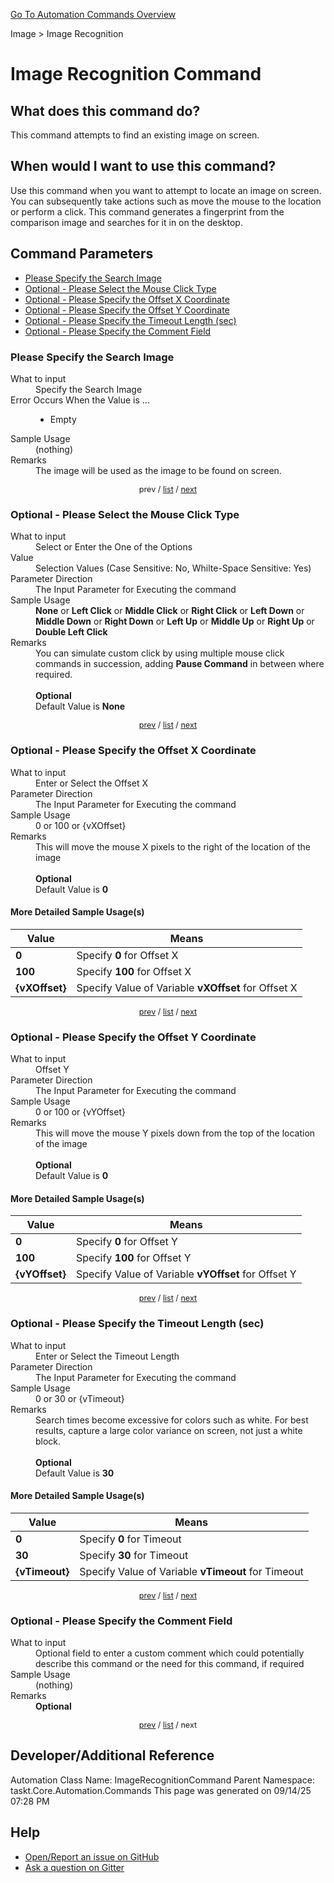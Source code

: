 <!--TITLE: Image Recognition Command -->
<!-- SUBTITLE: a command in the Image group. -->
[Go To Automation Commands Overview](/automation-commands.md)


Image &gt; Image Recognition


# Image Recognition Command


## What does this command do?
This command attempts to find an existing image on screen.


## When would I want to use this command?
Use this command when you want to attempt to locate an image on screen.  You can subsequently take actions such as move the mouse to the location or perform a click.  This command generates a fingerprint from the comparison image and searches for it in on the desktop.


<a id="param_list"></a>
## Command Parameters
- [Please Specify the Search Image](#param_0)
- [Optional - Please Select the Mouse Click Type](#param_1)
- [Optional - Please Specify the Offset X Coordinate](#param_2)
- [Optional - Please Specify the Offset Y Coordinate](#param_3)
- [Optional - Please Specify the Timeout Length (sec)](#param_4)
- [Optional - Please Specify the Comment Field](#param_5)


<a id="param_0"></a>
### Please Specify the Search Image


<dl>
<dt>What to input</dt><dd>Specify the Search Image</dd>
<dt>Error Occurs When the Value is ...</dt><dd><ul>
<li>Empty</li>
</ul></dd>
<dt>Sample Usage</dt><dd>(nothing)</dd>
<dt>Remarks</dt><dd>The image will be used as the image to be found on screen.</dd>
</dl>




<div style="font-size: 90%; text-align: center">


prev / [list](#param_list) / [next](#param_1)


</div>


<a id="param_1"></a>
### Optional - Please Select the Mouse Click Type


<dl>
<dt>What to input</dt><dd>Select or Enter the One of the Options</dd>
<dt>Value</dt><dd>Selection Values (Case Sensitive: No, Whilte-Space Sensitive: Yes)</dd>
<dt>Parameter Direction</dt><dd>The Input Parameter for Executing the command</dd>
<dt>Sample Usage</dt><dd><strong>None</strong> or  <strong>Left Click</strong> or  <strong>Middle Click</strong> or  <strong>Right Click</strong> or  <strong>Left Down</strong> or  <strong>Middle Down</strong> or  <strong>Right Down</strong> or  <strong>Left Up</strong> or  <strong>Middle Up</strong> or  <strong>Right Up</strong> or  <strong>Double Left Click</strong></dd>
<dt>Remarks</dt><dd>You can simulate custom click by using multiple mouse click commands in succession, adding <strong>Pause Command</strong> in between where required.<br><br>
<strong>Optional</strong><br>Default Value is <strong>None</strong></dd>
</dl>




<div style="font-size: 90%; text-align: center">


[prev](#param_1) / [list](#param_list) / [next](#param_2)


</div>


<a id="param_2"></a>
### Optional - Please Specify the Offset X Coordinate


<dl>
<dt>What to input</dt><dd>Enter or Select the Offset X</dd>
<dt>Parameter Direction</dt><dd>The Input Parameter for Executing the command</dd>
<dt>Sample Usage</dt><dd>0 or 100 or {vXOffset}</dd>
<dt>Remarks</dt><dd>This will move the mouse X pixels to the right of the location of the image<br><br>
<strong>Optional</strong><br>Default Value is <strong>0</strong></dd>
</dl>




#### More Detailed Sample Usage(s)
| Value | Means |
|---|---|
| <strong>0</strong> | Specify **0** for Offset X |
| <strong>100</strong> | Specify **100** for Offset X |
| <strong>{vXOffset}</strong> | Specify Value of Variable **vXOffset** for Offset X |


<div style="font-size: 90%; text-align: center">


[prev](#param_2) / [list](#param_list) / [next](#param_3)


</div>


<a id="param_3"></a>
### Optional - Please Specify the Offset Y Coordinate


<dl>
<dt>What to input</dt><dd>Offset Y</dd>
<dt>Parameter Direction</dt><dd>The Input Parameter for Executing the command</dd>
<dt>Sample Usage</dt><dd>0 or 100 or {vYOffset}</dd>
<dt>Remarks</dt><dd>This will move the mouse Y pixels down from the top of the location of the image<br><br>
<strong>Optional</strong><br>Default Value is <strong>0</strong></dd>
</dl>




#### More Detailed Sample Usage(s)
| Value | Means |
|---|---|
| <strong>0</strong> | Specify **0** for Offset Y |
| <strong>100</strong> | Specify **100** for Offset Y |
| <strong>{vYOffset}</strong> | Specify Value of Variable **vYOffset** for Offset Y |


<div style="font-size: 90%; text-align: center">


[prev](#param_3) / [list](#param_list) / [next](#param_4)


</div>


<a id="param_4"></a>
### Optional - Please Specify the Timeout Length (sec)


<dl>
<dt>What to input</dt><dd>Enter or Select the Timeout Length</dd>
<dt>Parameter Direction</dt><dd>The Input Parameter for Executing the command</dd>
<dt>Sample Usage</dt><dd>0 or 30 or {vTimeout}</dd>
<dt>Remarks</dt><dd>Search times become excessive for colors such as white. For best results, capture a large color variance on screen, not just a white block.<br><br>
<strong>Optional</strong><br>Default Value is <strong>30</strong></dd>
</dl>




#### More Detailed Sample Usage(s)
| Value | Means |
|---|---|
| <strong>0</strong> | Specify **0** for Timeout |
| <strong>30</strong> | Specify **30** for Timeout |
| <strong>{vTimeout}</strong> | Specify Value of Variable **vTimeout** for Timeout |


<div style="font-size: 90%; text-align: center">


[prev](#param_4) / [list](#param_list) / [next](#param_5)


</div>


<a id="param_5"></a>
### Optional - Please Specify the Comment Field


<dl>
<dt>What to input</dt><dd>Optional field to enter a custom comment which could potentially describe this command or the need for this command, if required</dd>
<dt>Sample Usage</dt><dd>(nothing)</dd>
<dt>Remarks</dt><dd><strong>Optional</strong><br></dd>
</dl>




<div style="font-size: 90%; text-align: center">


[prev](#param_5) / [list](#param_list) / next


</div>


## Developer/Additional Reference
Automation Class Name: ImageRecognitionCommand
Parent Namespace: taskt.Core.Automation.Commands
This page was generated on 09/14/25 07:28 PM


## Help
- [Open/Report an issue on GitHub](https://github.com/rcktrncn/taskt/issues/new)
- [Ask a question on Gitter](https://gitter.im/taskt-rpa/Lobby)
